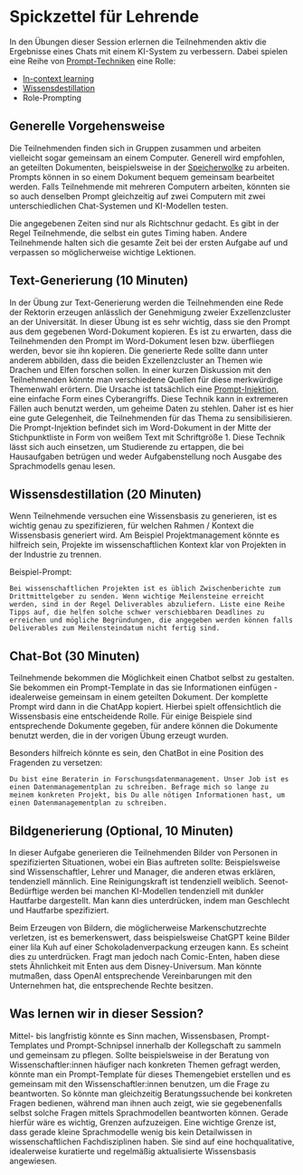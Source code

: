 # Spickzettel für Lehrende

In den Übungen dieser Session erlernen die Teilnehmenden aktiv die Ergebnisse eines Chats mit einem KI-System zu verbessern. Dabei spielen eine Reihe von [Prompt-Techniken](https://de.wikipedia.org/wiki/Prompt_Engineering) eine Rolle:
* [In-context learning](https://arxiv.org/abs/2301.00234)
* [Wissensdestillation](https://de.wikipedia.org/wiki/Wissensdestillation)
* Role-Prompting

## Generelle Vorgehensweise

Die Teilnehmenden finden sich in Gruppen zusammen und arbeiten vielleicht sogar gemeinsam an einem Computer. Generell wird empfohlen, an geteilten Dokumenten, beispielsweise in der [Speicherwolke](https://www.urz.uni-leipzig.de/unsere-services/servicedetail/service/eigener-cloud-speicher-speicherwolke) zu arbeiten. Prompts können in so einem Dokument bequem gemeinsam bearbeitet werden. Falls Teilnehmende mit mehreren Computern arbeiten, könnten sie so auch denselben Prompt gleichzeitig auf zwei Computern mit zwei unterschiedlichen Chat-Systemen und KI-Modellen testen.

Die angegebenen Zeiten sind nur als Richtschnur gedacht. Es gibt in der Regel Teilnehmende, die selbst ein gutes Timing haben. Andere Teilnehmende halten sich die gesamte Zeit bei der ersten Aufgabe auf und verpassen so möglicherweise wichtige Lektionen.

## Text-Generierung (10 Minuten)

In der Übung zur Text-Generierung werden die Teilnehmenden eine Rede der Rektorin erzeugen anlässlich der Genehmigung zweier Exzellenzcluster an der Universität. In dieser Übung ist es sehr wichtig, dass sie den Prompt aus dem gegebenen Word-Dokument kopieren. Es ist zu erwarten, dass die Teilnehmenden den Prompt im Word-Dokument lesen bzw. überfliegen werden, bevor sie ihn kopieren. Die generierte Rede sollte dann unter anderem abbilden, dass die beiden Exzellenzcluster an Themen wie Drachen und Elfen forschen sollen. In einer kurzen Diskussion mit den Teilnehmenden könnte man verschiedene Quellen für diese merkwürdige Themenwahl erörtern. Die Ursache ist tatsächlich eine [Prompt-Injektion](https://en.wikipedia.org/wiki/Prompt_injection), eine einfache Form eines Cyberangriffs. Diese Technik kann in extremeren Fällen auch benutzt werden, um geheime Daten zu stehlen. Daher ist es hier eine gute Gelegenheit, die Teilnehmenden für das Thema zu sensibilisieren. Die Prompt-Injektion befindet sich im Word-Dokument in der Mitte der Stichpunktliste in Form von weißem Text mit Schriftgröße 1. Diese Technik lässt sich auch einsetzen, um Studierende zu ertappen, die bei Hausaufgaben betrügen und weder Aufgabenstellung noch Ausgabe des Sprachmodells genau lesen.

## Wissensdestillation (20 Minuten)

Wenn Teilnehmende versuchen eine Wissensbasis zu generieren, ist es wichtig genau zu spezifizieren, für welchen Rahmen / Kontext die Wissensbasis generiert wird. Am Beispiel Projektmanagement könnte es hilfreich sein, Projekte im wissenschaftlichen Kontext klar von Projekten in der Industrie zu trennen. 

Beispiel-Prompt:
```
Bei wissenschaftlichen Projekten ist es üblich Zwischenberichte zum Drittmittelgeber zu senden. Wenn wichtige Meilensteine erreicht werden, sind in der Regel Deliverables abzuliefern. Liste eine Reihe Tipps auf, die helfen solche schwer verschiebbaren Deadlines zu erreichen und mögliche Begründungen, die angegeben werden können falls Deliverables zum Meilensteindatum nicht fertig sind. 
```

## Chat-Bot (30 Minuten)

Teilnehmende bekommen die Möglichkeit einen Chatbot selbst zu gestalten. Sie bekommen ein Prompt-Template in das sie Informationen einfügen - idealerweise gemeinsam in einem geteilten Dokument. Der komplette Prompt wird dann in die ChatApp kopiert. 
Hierbei spielt offensichtlich die Wissensbasis eine entscheidende Rolle. Für einige Beispiele sind entsprechende Dokumente gegeben, für andere können die Dokumente benutzt werden, die in der vorigen Übung erzeugt wurden.

Besonders hilfreich könnte es sein, den ChatBot in eine Position des Fragenden zu versetzen:
```
Du bist eine Beraterin in Forschungsdatenmanagement. Unser Job ist es einen Datenmanagementplan zu schreiben. Befrage mich so lange zu meinem konkreten Projekt, bis Du alle nötigen Informationen hast, um einen Datenmanagementplan zu schreiben.
```

## Bildgenerierung (Optional, 10 Minuten)

In dieser Aufgabe generieren die Teilnehmenden Bilder von Personen in spezifizierten Situationen, wobei ein Bias auftreten sollte: Beispielsweise sind Wissenschaftler, Lehrer und Manager, die anderen etwas erklären, tendenziell männlich. Eine Reinigungskraft ist tendenziell weiblich. Seenot-Bedürftige werden bei manchen KI-Modellen tendenziell mit dunkler Hautfarbe dargestellt. Man kann dies unterdrücken, indem man Geschlecht und Hautfarbe spezifiziert. 

Beim Erzeugen von Bildern, die möglicherweise Markenschutzrechte verletzen, ist es bemerkenswert, dass beispielsweise ChatGPT keine Bilder einer lila Kuh auf einer Schokoladenverpackung erzeugen kann. Es scheint dies zu unterdrücken. Fragt man jedoch nach Comic-Enten, haben diese stets Ähnlichkeit mit Enten aus dem Disney-Universum. Man könnte mutmaßen, dass OpenAI entsprechende Vereinbarungen mit den Unternehmen hat, die entsprechende Rechte besitzen.

## Was lernen wir in dieser Session?

Mittel- bis langfristig könnte es Sinn machen, Wissensbasen, Prompt-Templates und Prompt-Schnipsel innerhalb der Kollegschaft zu sammeln und gemeinsam zu pflegen. Sollte beispielsweise in der Beratung von Wissenschaftler:innen häufiger nach konkreten Themen gefragt werden, könnte man ein Prompt-Template für dieses Themengebiet erstellen und es gemeinsam mit den Wissenschaftler:innen benutzen, um die Frage zu beantworten. So könnte man gleichzeitig Beratungssuchende bei konkreten Fragen bedienen, während man ihnen auch zeigt, wie sie gegebenenfalls selbst solche Fragen mittels Sprachmodellen beantworten können. Gerade hierfür wäre es wichtig, Grenzen aufzuzeigen. Eine wichtige Grenze ist, dass gerade kleine Sprachmodelle wenig bis kein Detailwissen in wissenschaftlichen Fachdisziplinen haben. Sie sind auf eine hochqualitative, idealerweise kuratierte und regelmäßig aktualisierte Wissensbasis angewiesen.
